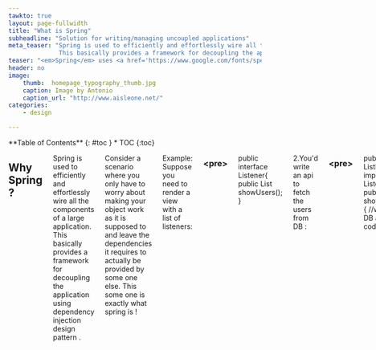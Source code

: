```yaml
---
tawkto: true
layout: page-fullwidth
title: "What is Spring"
subheadline: "Solution for writing/managing uncoupled applications"
meta_teaser: "Spring is used to efficiently and effortlessly wire all the components of a large application.
              This basically provides a framework for decoupling the application using dependency injection design pattern ."
teaser: "<em>Spring</em> uses <a href='https://www.google.com/fonts/specimen/Volkhov'>Volkhov</a> for headlines, <a href='https://www.google.com/fonts/specimen/Lato'>Lato</a> for everything else and if you are in need to show some code, it will be in <a href='http://www.microsoft.com/typography/fonts/family.aspx?FID=18'>Lucida Console</a> or <a href='http://en.wikipedia.org/wiki/Monaco_(typeface)'>Monaco</a>."
header: no
image:
    thumb:  homepage_typography_thumb.jpg
    caption: Image by Antonio
    caption_url: "http://www.aisleone.net/"
categories:
    - design

---
```

<!--more-->

<div class="row">
<div class="medium-4 medium-push-8 columns" markdown="1">
<div class="panel radius" markdown="1">
**Table of Contents**
{: #toc }
*  TOC
{:toc}
</div>
</div><!-- /.medium-4.columns -->



<div class="medium-8 medium-pull-4 columns" markdown="1">

## Why Spring ?


Spring is used to efficiently and effortlessly wire all the components of a large application.
This basically provides a framework for decoupling the application using dependency injection design pattern .

Consider a scenario where you only have to worry about making your object work as it is supposed to and leave the dependencies it requires to actually be provided by some one else. This some one is exactly what spring is !

Example:
Suppose you need to render a view with a list of listeners:


### &lt;pre&gt;
public interface Listener{
public List<Users> showUsers();
}

2.You'd write an api to fetch the users from DB :
### &lt;pre&gt;
public List<Users> ListFromDb implements Listener{
public List<Users> showUsers(){
//write the DB access code here.
}

3.Render the view:
### &lt;pre&gt;
~~~
public class viewClass{
               private Listener newListener;

               public void render(){
               newListener = new ListFromDb();
               List<Users> list = listener.showUsers();
               view.render(list);
               }
               }
~~~
Suppose, you are changing the business logic and now you want to fetch the list of users from a common seperated file instead of fetching it from the db. Now,lets look at the changes we need to make.

We'll have an api which'll break down the comma seperated file to return a list. Let's say this api is implemented in ListFromFile class.
To render this list in the view, we'll have to create an instance of the class ListFromFile instead of ListFromDb.
### &lt;pre&gt;
~~~
public class viewClass{
               private Listener newListener;
               public void render(){
               newListener = new ListFromFile();
               List<Users> list = newListener.showUsers();
               view.render(list);
               }
               }

~~~

This is a very simple scenario with a minor change. Consider a large tightly coupled project where you'll have to change every implementation of logic for a minor change in business.
Very tedious indeed.

If only there was a way in which the injection of implementations of Listeners was taken care of and addrdfrrll we'd have to do is render the implementation to the view right ?
Well, there is .

In spring,this is how it works.
Create a setter method for the Listener class in an xml file and specify the dependencies of viewObject in it. Simple.
~~~
<html>
    <head>
        <title><bean id="newListner" class="ListFromDb" />

               <bean class="viewObject">
                   <property name="newListner" ref="userListner" />
               </bean></title>
    </head>
    <body></body>
</html>
~~~

Now, when you write this :
### &lt;pre&gt;
~~~
List<Users> list = listener.showUsers();
the listener object is automatically created without instantiating it using
newListener = new ListFromDb();

~~~

If you want to change the logic to fetch it from the comma seperated file, all you have to do is make changes in the xml to create a setter method for the changed class.

This injection of objects in spring is what makes it flexible to manage large applications .
This is termed generically as Dependency Injection.


</div><!-- /.medium-8.columns -->
</div><!-- /.row -->



